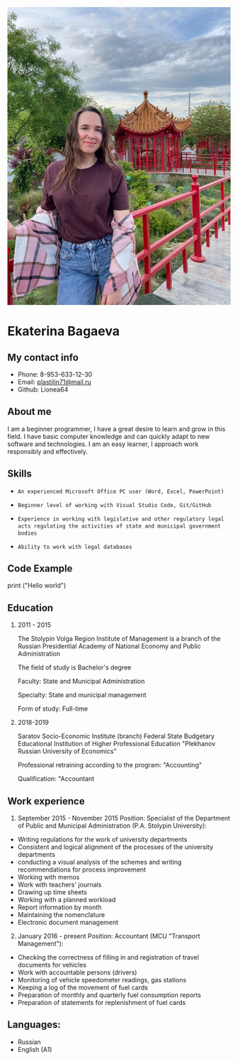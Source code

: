 ![](1myfoto.jpg)

# Ekaterina Bagaeva

## My contact info
* Phone: 8-953-633-12-30
* Email: plastilin71@mail.ru
* Github: Lionea64

## About me
I am a beginner programmer, I have a great desire to learn and grow in this field. I have basic computer knowledge and can quickly adapt to new software and technologies. I am an easy learner, I approach work responsibly and effectively. 

## Skills
-     An experienced Microsoft Office PC user (Word, Excel, PowerPoint) 
-     Beginner level of working with Visual Studio Code, Git/GitHub
-     Experience in working with legislative and other regulatory legal acts regulating the activities of state and municipal government bodies
-     Ability to work with legal databases

## Code Example
print ("Hello world")

## Education
1. 2011 - 2015

   The Stolypin Volga Region Institute of Management is a branch of the Russian Presidential Academy of National Economy and Public Administration

   The field of study is Bachelor's degree

   Faculty: State and Municipal Administration

   Specialty: State and municipal management

   Form of study: Full-time

2. 2018-2019
   
   Saratov Socio-Economic Institute (branch) Federal State Budgetary Educational Institution of Higher Professional Education "Plekhanov Russian University of Economics"

   Professional retraining according to the program: "Accounting"

   Qualification: "Accountant

   
## Work experience
1. September 2015 - November 2015
Position: Specialist of the Department of Public and Municipal Administration (P.A. Stolypin University):
- Writing regulations for the work of university departments
- Consistent and logical alignment of the processes of the university departments
- conducting a visual analysis of the schemes and writing recommendations for process improvement
- Working with memos
- Work with teachers' journals
- Drawing up time sheets
- Working with a planned workload
- Report information by month
- Maintaining the nomenclature
- Electronic document management
2. January 2016 - present
Position: Accountant (MCU "Transport Management"):
- Checking the correctness of filling in and registration of travel documents for vehicles
- Work with accountable persons (drivers)
- Monitoring of vehicle speedometer readings, gas stations
- Keeping a log of the movement of fuel cards
- Preparation of monthly and quarterly fuel consumption reports
- Preparation of statements for replenishment of fuel cards

## Languages: 
* Russian 
* English (A1)
